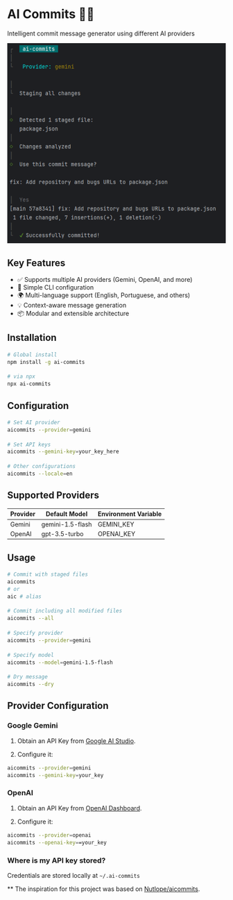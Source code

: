 # AI Commits 🤖📝

Intelligent commit message generator using different AI providers

<div>
  <div>
    <img src=".github/screenshot.png" alt="AI-Commits"/>
  </div>
</div>

## Key Features
- ✅ Supports multiple AI providers (Gemini, OpenAI, and more)
- 🔧 Simple CLI configuration
- 🌍 Multi-language support (English, Portuguese, and others)
- 💡 Context-aware message generation
- 📦 Modular and extensible architecture

## Installation

```bash
# Global install
npm install -g ai-commits

# via npx
npx ai-commits
```

## Configuration

```bash
# Set AI provider
aicommits --provider=gemini

# Set API keys
aicommits --gemini-key=your_key_here

# Other configurations
aicommits --locale=en

```

## Supported Providers

|Provider	| Default Model	       |Environment Variable|
|----------|----------------------|--------------------|
|Gemini	| gemini-1.5-flash	 |GEMINI_KEY|
|OpenAI	| gpt-3.5-turbo	       |OPENAI_KEY|

## Usage

```bash
# Commit with staged files
aicommits
# or 
aic # alias

# Commit including all modified files
aicommits --all

# Specify provider
aicommits --provider=gemini

# Specify model
aicommits --model=gemini-1.5-flash

# Dry message
aicommits --dry

```

## Provider Configuration

### Google Gemini

1. Obtain an API Key from [Google AI Studio](https://aistudio.google.com/).

2. Configure it:

```bash
aicommits --provider=gemini
aicommits --gemini-key=your_key
```

### OpenAI

1. Obtain an API Key from [OpenAI Dashboard](https://platform.openai.com/).

2. Configure it:

```bash
aicommits --provider=openai
aicommits --openai-key==your_key
```

### Where is my API key stored?

Credentials are stored locally at ```~/.ai-commits```


** The inspiration for this project was based on [Nutlope/aicommits](https://github.com/Nutlope/aicommits).